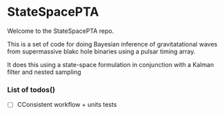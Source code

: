 # StateSpacePTA




Welcome to the StateSpacePTA repo.

This is a set of code for doing Bayesian inference of gravitatational waves from supermassive blakc hole binaries using a pulsar timing array.

It does this using a state-space formulation in conjunction with a Kalman filter and nested sampling


### List of todos()




- [ ] CConsistent workflow + units tests






